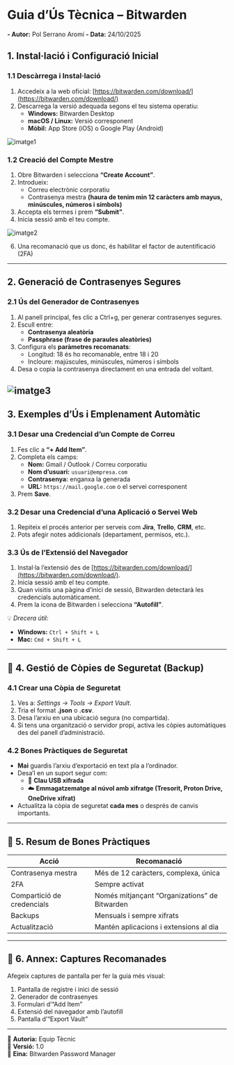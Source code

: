 # Guia d’Ús Tècnica – Bitwarden

**- Autor:** Pol Serrano Aromí
**- Data:** 24/10/2025

## 1. Instal·lació i Configuració Inicial

### 1.1 Descàrrega i Instal·lació
1. Accedeix a la web oficial: [https://bitwarden.com/download/](https://bitwarden.com/download/)
2. Descarrega la versió adequada segons el teu sistema operatiu:
   - **Windows:** Bitwarden Desktop  
   - **macOS / Linux:** Versió corresponent  
   - **Mòbil:** App Store (iOS) o Google Play (Android)
  
![imatge1](/tasca_01/img/imatge_01.png)

### 1.2 Creació del Compte Mestre
1. Obre Bitwarden i selecciona **“Create Account”**.  
2. Introdueix:
   - Correu electrònic corporatiu  
   - Contrasenya mestra **(haura de tenim min 12 caràcters amb mayus, minúscules, números i símbols)**  
3. Accepta els termes i prem **“Submit”**.  
4. Inicia sessió amb el teu compte.

![imatge2](/tasca_01/img/imatge_02.png)

6. Una recomanació que us donc, és habilitar el factor de autentificació (2FA)

---

## 2. Generació de Contrasenyes Segures

### 2.1 Ús del Generador de Contrasenyes
1. Al panell principal, fes clic a Ctrl+g, per generar contrasenyes segures.  
2. Escull entre:
   - **Contrasenya aleatòria**
   - **Passphrase (frase de paraules aleatòries)**
3. Configura els **paràmetres recomanats**:
   - Longitud: 18 és ho recomanable, entre 18 i 20
   - Incloure: majúscules, minúscules, números i símbols
4. Desa o copia la contrasenya directament en una entrada del voltant.

![imatge3](/tasca_01/img/imatge_03.png)
---

## 3. Exemples d’Ús i Emplenament Automàtic

### 3.1 Desar una Credencial d’un Compte de Correu
1. Fes clic a **“+ Add Item”**.  
2. Completa els camps:
   - **Nom:** Gmail / Outlook / Correu corporatiu  
   - **Nom d’usuari:** `usuari@empresa.com`  
   - **Contrasenya:** enganxa la generada  
   - **URL:** `https://mail.google.com` o el servei corresponent  
3. Prem **Save**.

### 3.2 Desar una Credencial d’una Aplicació o Servei Web
1. Repiteix el procés anterior per serveis com **Jira**, **Trello**, **CRM**, etc.  
2. Pots afegir notes addicionals (departament, permisos, etc.).

### 3.3 Ús de l’Extensió del Navegador
1. Instal·la l’extensió des de [https://bitwarden.com/download/](https://bitwarden.com/download/).  
2. Inicia sessió amb el teu compte.  
3. Quan visitis una pàgina d’inici de sessió, Bitwarden detectarà les credencials automàticament.  
4. Prem la icona de Bitwarden i selecciona **“Autofill”**.

💡 *Drecera útil:*  
- **Windows:** `Ctrl + Shift + L`  
- **Mac:** `Cmd + Shift + L`

---

## 🔹 4. Gestió de Còpies de Seguretat (Backup)

### 4.1 Crear una Còpia de Seguretat
1. Ves a: *Settings → Tools → Export Vault*.  
2. Tria el format **.json** o **.csv**.  
3. Desa l’arxiu en una ubicació segura (no compartida).  
4. Si tens una organització o servidor propi, activa les còpies automàtiques des del panell d’administració.

### 4.2 Bones Pràctiques de Seguretat
- **Mai** guardis l’arxiu d’exportació en text pla a l’ordinador.  
- Desa’l en un suport segur com:
  - 🔐 **Clau USB xifrada**
  - ☁️ **Emmagatzematge al núvol amb xifratge (Tresorit, Proton Drive, OneDrive xifrat)**  
- Actualitza la còpia de seguretat **cada mes** o després de canvis importants.

---

## 🔹 5. Resum de Bones Pràctiques

| Acció | Recomanació |
|-------|--------------|
| Contrasenya mestra | Més de 12 caràcters, complexa, única |
| 2FA | Sempre activat |
| Compartició de credencials | Només mitjançant “Organizations” de Bitwarden |
| Backups | Mensuals i sempre xifrats |
| Actualització | Mantén aplicacions i extensions al dia |

---

## 🔹 6. Annex: Captures Recomanades
Afegeix captures de pantalla per fer la guia més visual:
1. Pantalla de registre i inici de sessió  
2. Generador de contrasenyes  
3. Formulari d’“Add Item”  
4. Extensió del navegador amb l’autofill  
5. Pantalla d’“Export Vault”  

---

📘 **Autoria:** Equip Tècnic  
📅 **Versió:** 1.0  
🔐 **Eina:** Bitwarden Password Manager

